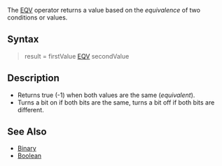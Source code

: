 The [EQV](EQV) operator returns a value based on the *equivalence* of two conditions or values.

## Syntax

>  result = firstValue [EQV](EQV) secondValue

## Description

* Returns true (-1) when both values are the same (*equivalent*).
* Turns a bit on if both bits are the same, turns a bit off if both bits are different.

## See Also

* [Binary](Binary)
* [Boolean](Boolean)

